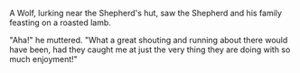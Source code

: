 A Wolf, lurking near the Shepherd's hut, saw the Shepherd and his
family feasting on a roasted lamb.

"Aha!" he muttered. "What a great shouting and running about
there would have been, had they caught me at just the very thing
they are doing with so much enjoyment!"
